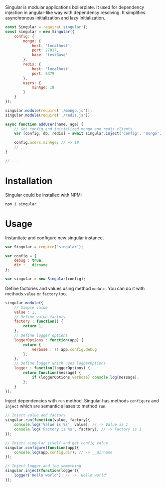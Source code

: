 Singular is modular applications boilerplate. It used for dependency injection
in angular-like way with dependency resolving. It simplifies asynchronous
initialization and lazy initialization.

```javascript
const Singular = require('singular');
const singular = new Singular({
	config: {		
		mongo: {
			host: 'localhost',
			port: 27017,
			base: 'testBase'
		},
		redis: {
			host: 'localhost',
			port: 6379
		},
		users: {
			minAge: 18
		}
	}
});

singular.module(require('./mongo.js'));
singular.module(require('./redis.js'));

async function addUser(name, age) {
	// Get config and initialized mongo and redis clients
	var [config, db, redis] = await singular.inject('config', 'mongo', 'redis');

	config.users.minAge; // => 18
	// ...
}

// ...
```

Installation
===

Singular could be installed with NPM:

```shell
npm i singular
```

Usage
===

Instantiate and configure new singular instance.

```javascript
var Singular = require('singular');

var config = {
	debug : true,
	dir : __dirname
};

var singular = new Singular(config);
```

Define factories and values using method `module`. You can do it with methods `value` or `factory` too.

```javascript
singular.module({
	// Simple value
	value : 1,
	// Define value factory
	factory : function() {
		return 1;
	},
	// Define logger options
	loggerOptions : function(app) {
		return {
			verbose : !! app.config.debug
		};
	},
	// Define logger which uses loggerOptions
	logger : function(loggerOptions) {
		return function(message) {
			if (loggerOptions.verbose) console.log(message);
		};
	}
});
```

Inject dependencies with `run` method. Singular has methods `configure` and `inject` which are semantic aliases
to method `run`.

```javascript
// Inject value and factory
singular.run(function(value, factory){
    console.log('Value is %s', value); // -> Value is 1
    console.log('Factory is %s', factory); // -> Factory is 1
});

// Inject singular itself and get config value
singular.configure(function(app){
    console.log(app.config.dir); // -> __dirname
});

// Inject logger and log something
singular.inject(function(logger){
    logger('Hello world'); // -> 'Hello world'
});
```
